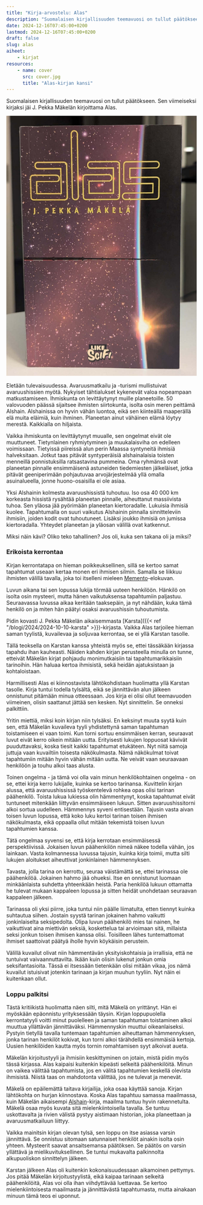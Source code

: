 ```yaml
---
title: "Kirja-arvostelu: Alas"
description: "Suomalaisen kirjallisuuden teemavuosi on tullut päätökseen. Sen viimeiseksi kirjaksi jäi J. Pekka Mäkelän kirjoittama Alas."
date: 2024-12-16T07:45:00+0200
lastmod: 2024-12-16T07:45:00+0200
draft: false
slug: alas
aiheet:
    - kirjat
resources:
    - name: cover
      src: cover.jpg
      title: "Alas-kirjan kansi"
---
```

Suomalaisen kirjallisuuden teemavuosi on tullut päätökseen. Sen viimeiseksi kirjaksi jäi J. Pekka Mäkelän kirjoittama Alas.

<!--more-->

![Alas-kirjan kansi, jossa näkyy planeetta, avaruutta sekä planeetalta kohoava avaruushissi.](alas.jpg)

Eletään tulevaisuudessa. Avaruusmatkailu ja -turismi mullistuivat avaruushissien myötä. Nykyiset tähtialukset kykenevät valoa nopeampaan matkustamiseen. Ihmiskunta on levittäytynyt muille planeetoille. 50 valovuoden päässä sijaitsee ihmisten siirtokunta, isolta osin meren peittämä Alshain. Alshainissa on hyvin vähän luontoa, eikä sen kiinteällä maaperällä elä muita eläimiä, kuin ihminen. Planeetan ainut vähäinen elämä löytyy merestä. Kaikkialla on hiljaista.

Vaikka ihmiskunta on levittäytynyt muualle, sen ongelmat eivät ole muuttuneet. Tietynlainen ryhmiytyminen ja muukalaisviha on edelleen voimissaan. Tietyissä piireissä alun perin Maassa syntyneitä ihmisiä halveksitaan. Jotkut taas pitävät syntyperäisiä alshainalaisia toisten menneillä ponnistuksilla ratsastavina pummeina. Oma ryhmänsä ovat planeetan pinnalle ensimmäisenä astuneiden tiedemiesten jälkeläiset, jotka pitävät geeniperimään pohjautuvaa arvojärjestelmää yllä omalla asuinalueella, jonne huono-osaisilla ei ole asiaa.

Yksi Alshainin kolmesta avaruushissistä tuhoutuu. Iso osa 40 000 km korkeasta hissistä rysähtää planeetan pinnalle, aiheuttanut massiivista tuhoa. Sen yläosa jää pyörimään planeetan kiertoradalle. Lukuisia ihmisiä kuolee. Tapahtumalla on suuri vaikutus Alshainin pinnalla sinnitteleviin ihmisiin, joiden kodit ovat tuhoutuneet. Lisäksi joukko ihmisiä on jumissa kiertoradalla. Yhteydet planeetan ja yläosan välillä ovat katkennut.

Miksi näin kävi? Oliko teko tahallinen? Jos oli, kuka sen takana oli ja miksi?

### Erikoista kerrontaa

Kirjan kerrontatapa on hieman poikkeuksellinen, sillä se kertoo samat tapahtumat useaan kertaa monen eri ihmisen silmin. Samalla se liikkuu ihmisten välillä tavalla, joka toi itselleni mieleen [Memento](https://www.imdb.com/title/tt0209144/)-elokuvan.

Luvun aikana tai sen lopussa lukija törmää uuteen henkilöön. Hänkilö on isolta osin mysteeri, mutta hänen vaikutuksensa tapahtumiin paljastuu. Seuraavassa luvussa aikaa keritään taaksepäin, ja nyt nähdään, kuka tämä henkilö on ja miten hän päätyi osaksi avaruushissin tuhoutumista.

Pidin kovasti J. Pekka Mäkelän aikaisemmasta [Karsta]({{< ref "/blogi/2024/2024-10-10-karsta" >}})-kirjasta. Vaikka Alas tarjoilee hieman saman tyylistä, kuvailevaa ja soljuvaa kerrontaa, se ei yllä Karstan tasolle.

Tällä teoksella on Karstan kanssa yhteistä myös se, ettei tässäkään kirjassa tapahdu ihan kauheasti. Näiden kahden kirjan perusteella minulla on tunne, etteivät Mäkelän kirjat pohjaudu monimutkaisiin tai tapahtumarikkaisiin tarinoihin. Hän haluaa kertoa ihmisistä, sekä heidän ajatuksistaan ja kohtaloistaan.

Harmillisesti Alas ei kiinnostavista lähtökohdistaan huolimatta yllä Karstan tasolle. Kirja tuntui todella tylsältä, eikä se jännittävän alun jälkeen onnistunut pitämään minua otteessaan. Jos kirja ei olisi ollut teemavuoden viimeinen, olisin saattanut jättää sen kesken. Nyt sinnittelin. Se onneksi palkittiin.

Yritin miettiä, miksi koin kirjan niin tylsäksi. En keksinyt muuta syytä kuin sen, että Mäkelän kuvaileva tyyli yhdistettynä saman tapahtuman toistamiseen ei vaan toimi. Kun torni sortuu ensimmäisen kerran, seuraavat luvut eivät kerro oikein mitään uutta. Erityisesti lukujen loppuosat kävivät puuduttavaksi, koska tiesit kaikki tapahtumat etukäteen. Nyt niitä samoja juttuja vaan kuvailtiin toisesta näkökulmasta. Nämä näkökulmat toivat tapahtumiin mitään hyvin vähän mitään uutta. Ne veivät vaan seuraavaan henkilöön ja touhu alkoi taas alusta.

Toinen ongelma - ja tämä voi olla vain minun henkilökohtainen ongelma - on se, ettei kirja kerro lukijalle, kuinka se kertoo tarinansa. Kuvittelin kirjan alussa, että avaruushississä työskentelevä rohkea opas olisi tarinan päähenkilö. Toista lukua lukiessa olin hämmentynyt, koska tapahtumat eivät tuntuneet mitenkään liittyvän ensimmäiseen lukuun. Sitten avaruushissitorni alkoi sortua uudelleen. Hämmennys syveni entisestään. Tajusin vasta aivan toisen luvun lopussa, että koko luku kertoi tarinan toisen ihmisen näkökulmasta, eikä oppaalla ollut mitään tekemistä toisen luvun tapahtumien kanssa.

Tätä ongelmaa syvensi se, että kirja kerrotaan ensimmäisessä perspektiivissä. Jokaisen luvun päähenkilön nimeä näkee todella vähän, jos lainkaan. Vasta kolmannessa luvussa tajusin, kuinka kirja toimii, mutta silti lukujen aloitukset aiheuttivat jonkinlainen hämmennyksen.

Tavasta, jolla tarina on kerrottu, seuraa väistämättä se, ettei tarinassa ole päähenkilöä. Jokainen hahmo jää ohueksi. Itse en onnistunut luomaan minkäänlaista suhdetta yhteenkään heistä. Paria henkilöä lukuun ottamatta he tulevat mukaan kappaleen lopussa ja sitten heidät unohdetaan seuraavan kappaleen jälkeen.

Tarinassa oli yksi piirre, joka tuntui niin päälle liimatulta, etten tiennyt kuinka suhtautua siihen. Jostain syystä tarinan jokainen hahmo vaikutti jonkinlaiselta seksipedolta. Olipa luvun päähenkilö mies tai nainen, he vaikuttivat aina miettivän seksiä, koskettelua tai arvioimaan sitä, millaista seksi jonkun toisen ihmisen kanssa olisi. Toisilleen lähes tuntemattomat ihmiset saattoivat päätyä iholle hyvin köykäisin perustein.

Välillä kuvailut olivat niin hämmentävän yksityiskohtaisia ja irrallisia, että ne tuntuivat vaivaannuttavilta. Ikään kuin olisin lukenut jonkun omia seksifantasioita. Tässä ei itsessään tietenkään olisi mitään vikaa, jos nämä kuvailut istuisivat jotenkin tarinaan ja kirjan muuhun tyyliin. Nyt näin ei kuitenkaan ollut.

### Loppu palkitsi

Tästä kritiikistä huolimatta näen silti, mitä Mäkelä on yrittänyt. Hän ei myöskään epäonnistu yrityksessään täysin. Kirjan loppupuolella kerrontatyyli voitti minut puolelleen ja saman tapahtuman toistaminen alkoi muuttua yllättävän jännittäväksi. Hämmennyskin muuttui oikeanlaiseksi. Pystyin tietyllä tavalla tuntemaan tapahtumien aiheuttaman hämmennyksen, jonka tarinan henkilöt kokivat, kun torni alkoi tärähdellä ensimmäisiä kertoja. Uusien henkilöiden kautta myös tornin romahtamisen syyt alkoivat aueta.

Mäkelän kirjoitustyyli ja ihmisiin keskittyminen on jotain, mistä pidin myös tässä kirjassa. Alas kaipaisi kuitenkin kipeästi selkeitä päähenkilöitä. Minun on vaikea välittää tapahtumista, jos en välitä tapahtumien keskellä olevista ihmisistä. Niistä taas on mahdotonta välittää, jos ne tulevat ja menevät.

Mäkelä on epäilemättä taitava kirjailija, joka osaa käyttää sanoja. Kirjan lähtökohta on hurjan kiinnostava. Koska Alas tapahtuu samassa maailmassa, kuin Mäkelän aikaisempi [Alshain](https://finna.fi/Record/helmet.1778393)-kirja, maailma tuntuu hyvin rakennetulta. Mäkelä osaa myös kuvata sitä mielenkiintoisella tavalla. Se tuntuu uskottavalta ja rivien välistä pystyy aistimaan historian, joka planeettaan ja avaruusmatkailuun liittyy.

Vaikka mainitsin kirjan olevan tylsä, sen loppu on itse asiassa varsin jännittävä. Se onnistuu sitomaan satunnaiset henkilöt ainakin isolta osin yhteen. Mysteerit saavat ansaitsemansa päätöksen. Se päätös on varsin yllättävä ja mielikuvituksellinen. Se tuntui mukavalta palkinnolta alkupuoliskon sinnittelyn jälkeen.

Karstan jälkeen Alas oli kuitenkin kokonaisuudessaan aikamoinen pettymys. Jos pitää Mäkelän kirjoitustyylistä, eikä kaipaa tarinaan selkeitä päähenkilöitä, Alas voi olla ihan viihdyttävää luettavaa. Se kertoo mielenkiintoisesta maailmasta ja jännittävästä tapahtumasta, mutta ainakaan minuun tämä teos ei uponnut.